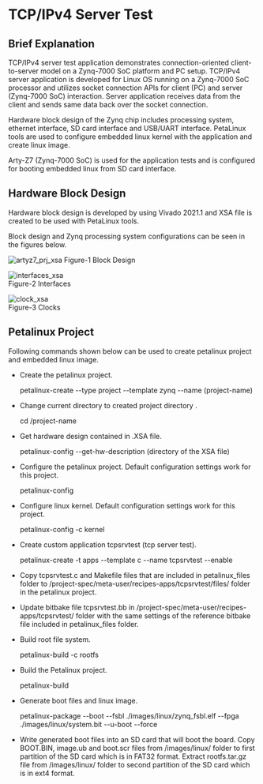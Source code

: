 # TCP/IPv4 Server Test
## Brief Explanation
TCP/IPv4 server test application demonstrates connection-oriented client-to-server model on a Zynq-7000 SoC platform and PC setup. TCP/IPv4 server application is developed for Linux OS running on a Zynq-7000 SoC processor and utilizes socket connection APIs for client (PC) and server (Zynq-7000 SoC) interaction. Server application receives data from the client and sends same data back over the socket connection. 

Hardware block design of the Zynq chip includes processing system, ethernet interface, SD card interface and USB/UART interface. PetaLinux tools are used to configure embedded linux kernel with the application and create linux image. 

Arty-Z7 (Zynq-7000 SoC) is used for the application tests and is configured for booting embedded linux from SD card interface. 
## Hardware Block Design
Hardware block design is developed by using Vivado 2021.1 and XSA file is created to be used with PetaLinux tools.  

Block design and Zynq processing system configurations can be seen in the figures below.


![artyz7_prj_xsa](https://github.com/user-attachments/assets/51a4ee9a-1ff8-4afd-b7ef-ae5f586bdc5c)
                                Figure-1 Block Design


![interfaces_xsa](https://github.com/user-attachments/assets/3b5a7979-0f64-49ac-8dba-64e717f98396)          
                                Figure-2 Interfaces


![clock_xsa](https://github.com/user-attachments/assets/d3d7fa52-dd8d-4fc6-91db-f69b7fdcc8ba)                                        
                                Figure-3 Clocks 

## Petalinux Project
Following commands shown below can be used to create petalinux project and embedded linux image.
- Create the petalinux project.

  petalinux-create --type project --template zynq --name (project-name)
- Change current directory to  created project directory <project-name>.

  cd  /project-name
- Get hardware design contained in .XSA file.

  petalinux-config --get-hw-description (directory of the XSA file)
- Configure the petalinux project. Default configuration settings work for this project.

  petalinux-config
- Configure linux kernel. Default configuration settings work for this project.

  petalinux-config -c kernel
- Create custom application tcpsrvtest (tcp server test).

  petalinux-create -t apps --template c --name tcpsrvtest --enable
- Copy tcpsrvtest.c and Makefile files that are included in petalinux_files folder to /project-spec/meta-user/recipes-apps/tcpsrvtest/files/ folder in the petalinux project.
- Update bitbake file tcpsrvtest.bb in /project-spec/meta-user/recipes-apps/tcpsrvtest/ folder with  the same settings of the reference bitbake file included in petalinux_files folder.
- Build root file system.

  petalinux-build -c rootfs
- Build the Petalinux project.

  petalinux-build
- Generate boot files and linux image.

  petalinux-package --boot --fsbl ./images/linux/zynq_fsbl.elf --fpga ./images/linux/system.bit --u-boot --force
- Write generated boot files into an SD card that will boot the board.
Copy BOOT.BIN, image.ub and boot.scr files from /images/linux/ folder to first partition of the SD card which is in FAT32 format. Extract rootfs.tar.gz file from /images/linux/ folder to second partition of the SD card which is in ext4 format.  
